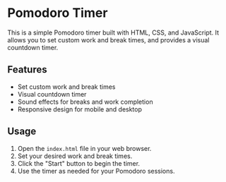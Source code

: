 # Pomodoro Timer

This is a simple Pomodoro timer built with HTML, CSS, and JavaScript. It allows you to set custom work and break times, and provides a visual countdown timer.

## Features

- Set custom work and break times
- Visual countdown timer
- Sound effects for breaks and work completion
- Responsive design for mobile and desktop

## Usage

1. Open the `index.html` file in your web browser.
2. Set your desired work and break times.
3. Click the "Start" button to begin the timer.
4. Use the timer as needed for your Pomodoro sessions.
    